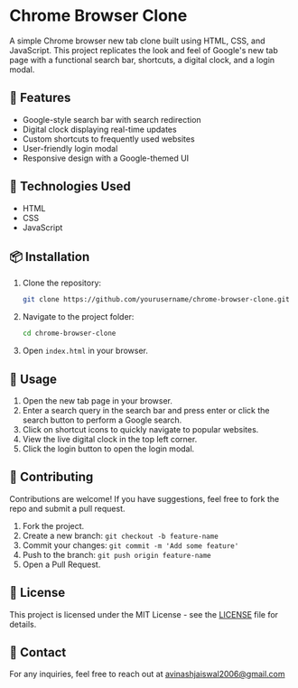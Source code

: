 # Chrome Browser Clone

A simple Chrome browser new tab clone built using HTML, CSS, and JavaScript. This project replicates the look and feel of Google's new tab page with a functional search bar, shortcuts, a digital clock, and a login modal.

## 🚀 Features

- Google-style search bar with search redirection
- Digital clock displaying real-time updates
- Custom shortcuts to frequently used websites
- User-friendly login modal
- Responsive design with a Google-themed UI

## 📂 Technologies Used

- HTML
- CSS
- JavaScript

## 📦 Installation

1. Clone the repository:
   ```sh
   git clone https://github.com/yourusername/chrome-browser-clone.git
   ```
2. Navigate to the project folder:
   ```sh
   cd chrome-browser-clone
   ```
3. Open `index.html` in your browser.

## 📜 Usage

1. Open the new tab page in your browser.
2. Enter a search query in the search bar and press enter or click the search button to perform a Google search.
3. Click on shortcut icons to quickly navigate to popular websites.
4. View the live digital clock in the top left corner.
5. Click the login button to open the login modal.

## 🤝 Contributing

Contributions are welcome! If you have suggestions, feel free to fork the repo and submit a pull request.

1. Fork the project.
2. Create a new branch: `git checkout -b feature-name`
3. Commit your changes: `git commit -m 'Add some feature'`
4. Push to the branch: `git push origin feature-name`
5. Open a Pull Request.

## 📜 License

This project is licensed under the MIT License - see the [LICENSE](LICENSE) file for details.

## 📧 Contact

For any inquiries, feel free to reach out at avinashjaiswal2006@gmail.com

